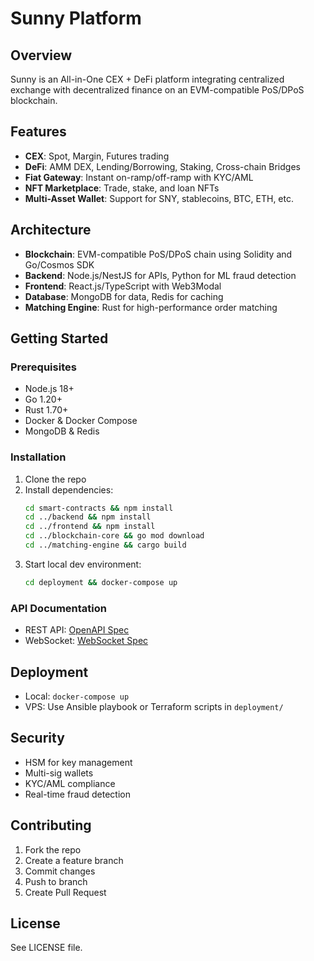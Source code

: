 # Sunny Platform

## Overview
Sunny is an All-in-One CEX + DeFi platform integrating centralized exchange with decentralized finance on an EVM-compatible PoS/DPoS blockchain.

## Features
- **CEX**: Spot, Margin, Futures trading
- **DeFi**: AMM DEX, Lending/Borrowing, Staking, Cross-chain Bridges
- **Fiat Gateway**: Instant on-ramp/off-ramp with KYC/AML
- **NFT Marketplace**: Trade, stake, and loan NFTs
- **Multi-Asset Wallet**: Support for SNY, stablecoins, BTC, ETH, etc.

## Architecture
- **Blockchain**: EVM-compatible PoS/DPoS chain using Solidity and Go/Cosmos SDK
- **Backend**: Node.js/NestJS for APIs, Python for ML fraud detection
- **Frontend**: React.js/TypeScript with Web3Modal
- **Database**: MongoDB for data, Redis for caching
- **Matching Engine**: Rust for high-performance order matching

## Getting Started

### Prerequisites
- Node.js 18+
- Go 1.20+
- Rust 1.70+
- Docker & Docker Compose
- MongoDB & Redis

### Installation
1. Clone the repo
2. Install dependencies:
   ```bash
   cd smart-contracts && npm install
   cd ../backend && npm install
   cd ../frontend && npm install
   cd ../blockchain-core && go mod download
   cd ../matching-engine && cargo build
   ```
3. Start local dev environment:
   ```bash
   cd deployment && docker-compose up
   ```

### API Documentation
- REST API: [OpenAPI Spec](api-specs/openapi.yaml)
- WebSocket: [WebSocket Spec](api-specs/websocket-spec.md)

## Deployment
- Local: `docker-compose up`
- VPS: Use Ansible playbook or Terraform scripts in `deployment/`

## Security
- HSM for key management
- Multi-sig wallets
- KYC/AML compliance
- Real-time fraud detection

## Contributing
1. Fork the repo
2. Create a feature branch
3. Commit changes
4. Push to branch
5. Create Pull Request

## License
See LICENSE file.
